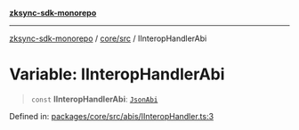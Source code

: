 [**zksync-sdk-monorepo**](../../../README.md)

***

[zksync-sdk-monorepo](../../../README.md) / [core/src](../README.md) / IInteropHandlerAbi

# Variable: IInteropHandlerAbi

> `const` **IInteropHandlerAbi**: [`JsonAbi`](../type-aliases/JsonAbi.md)

Defined in: [packages/core/src/abis/IInteropHandler.ts:3](https://github.com/dutterbutter/zksync-sdk/blob/128d557933eb10f01edd78c0b3392137ca480daf/packages/core/src/abis/IInteropHandler.ts#L3)
